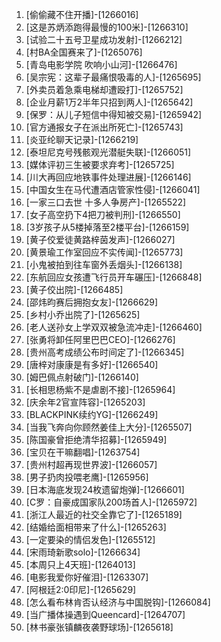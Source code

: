 
1. [偷偷藏不住开播]-[1266016]
1. [这是苏炳添跑得最慢的100米]-[1266310]
1. [试验二十五号卫星成功发射]-[1266212]
1. [村BA全国赛来了]-[1265076]
1. [青岛电影学院 吹响小山河]-[1266476]
1. [吴宗宪：这辈子最痛恨吸毒的人]-[1265695]
1. [外卖员着急乘电梯却遭殴打]-[1265752]
1. [企业月薪1万2半年只招到两人]-[1265642]
1. [保罗：从儿子短信中得知被交易]-[1265942]
1. [官方通报女子在派出所死亡]-[1265743]
1. [炎亚纶聊天记录]-[1266219]
1. [泰坦尼克号残骸观光潜艇失联]-[1266051]
1. [媒体评初三生被要求弃考]-[1265725]
1. [川大再回应地铁事件处理进展]-[1266146]
1. [中国女生在马代遭酒店管家性侵]-[1266041]
1. [一家三口去世 十多人争房产]-[1265522]
1. [女子高空扔下4把刀被判刑]-[1266550]
1. [3岁孩子从5楼掉落至2楼平台]-[1266159]
1. [黄子佼爱徒黄路梓茵发声]-[1266027]
1. [黄景瑜工作室回应不实传闻]-[1265773]
1. [小鬼被拍到往车窗外丢烟头]-[1266138]
1. [东航回应女孩遭飞行员开车碾压]-[1266848]
1. [黄子佼出院]-[1266485]
1. [邵炜昀赛后拥抱女友]-[1266629]
1. [乡村小乔出院了]-[1265625]
1. [老人送孙女上学双双被急流冲走]-[1266460]
1. [张勇将卸任阿里巴巴CEO]-[1266276]
1. [贵州高考成绩公布时间定了]-[1266345]
1. [唐梓对康康是有多好]-[1266540]
1. [姆巴佩点射破门]-[1266140]
1. [长相思杨紫不是虐剧不接]-[1265964]
1. [庆余年2官宣阵容]-[1265203]
1. [BLACKPINK续约YG]-[1266249]
1. [当我飞奔向你顾然姜佳上大分]-[1265507]
1. [陈国豪曾拒绝清华招募]-[1265949]
1. [宝贝在干嘛翻唱]-[1263754]
1. [贵州村超再现世界波]-[1266057]
1. [男子扔肉投喂老鹰]-[1265956]
1. [日本海底发现24枚遗留炮弹]-[1266601]
1. [C罗：自豪成国家队200场首人]-[1265972]
1. [浙江人最近的社交全靠它了]-[1265189]
1. [结婚给面相带来了什么]-[1265263]
1. [一定要染的情侣发色]-[1265512]
1. [宋雨琦新歌solo]-[1266634]
1. [本周只上4天班]-[1264013]
1. [电影我爱你好催泪]-[1263307]
1. [阿根廷2:0印尼]-[1265629]
1. [怎么看布林肯否认经济与中国脱钩]-[1266084]
1. [当广播体操遇到Queencard]-[1264707]
1. [林书豪张镇麟夜袭野球场]-[1265618]